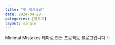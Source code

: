 ```yaml
---
title: "첫 게시글글"
date: 2024-04-28
categories: [블로그]
layout: single
---
```


Minimal Mistakes 테마로 만든 프로젝트 블로그입니다 ✨